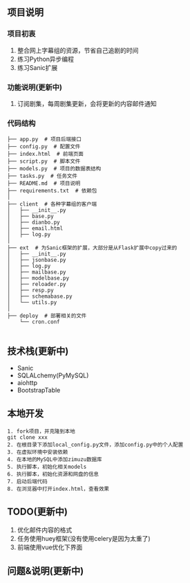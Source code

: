 
## 项目说明
### 项目初衷
1. 整合网上字幕组的资源，节省自己追剧的时间
2. 练习Python异步编程
3. 练习Sanic扩展

### 功能说明(更新中)
1. 订阅剧集，每周剧集更新，会将更新的内容邮件通知

### 代码结构
```
├── app.py  # 项目后端接口
├── config.py  # 配置文件
├── index.html  # 前端页面
├── script.py  # 脚本文件
├── models.py  # 项目的数据表结构
├── tasks.py  # 任务文件
├── README.md  # 项目说明
├── requirements.txt  # 依赖包
│
├── client  # 各种字幕组的客户端
│   ├── __init__.py
│   ├── base.py
│   ├── dianbo.py
│   ├── email.html
│   ├── log.py
│
├── ext  # 为Sanic框架的扩展，大部分是从Flask扩展中copy过来的
│   ├── __init__.py
│   ├── jsonbase.py
│   ├── log.py
│   ├── mailbase.py
│   ├── modelbase.py
│   ├── reloader.py
│   ├── resp.py
│   ├── schemabase.py
│   └── utils.py
│ 
├── deploy  # 部署相关的文件
    └── cron.conf
    
```

## 技术栈(更新中)
- Sanic
- SQLALchemy(PyMySQL)
- aiohttp
- BootstrapTable

## 本地开发

```
1. fork项目，并克隆到本地
git clone xxx
2. 在根目录下添加local_config.py文件，添加config.py中的个人配置
3. 在虚拟环境中安装依赖
4. 在本地的MySQL中添加zimuzu数据库
5. 执行脚本，初始化相关models
6. 执行脚本，初始化资源和网盘的信息
7. 启动后端代码
8. 在浏览器中打开index.html，查看效果
```

## TODO(更新中)
1. 优化邮件内容的格式
1. 任务使用huey框架(没有使用celery是因为太重了)
2. 前端使用vue优化下界面

## 问题&说明(更新中)



